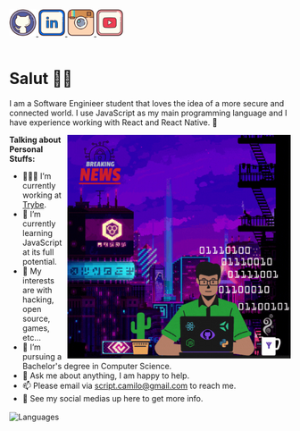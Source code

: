 <a href="https://github.com/scriptcamilo" target="_blank">
  <img src="./assets/github.svg" width="48px" height="48px">
</a>
<a href="https://www.linkedin.com/in/script-camilo/" target="_blank">
  <img src="./assets/linkedin.svg" width="48px" height="48px">
</a>
<a href="https://www.instagram.com/scriptcamilo/" target="_blank">
  <img src="./assets/instagram.svg" width="48px" height="48px">
</a> 
<a href="https://www.youtube.com/channel/UC_WE22UpNW3zyDSWtiX2ufw" target="_blank">
  <img src="./assets/youtube.svg" width="48px" height="48px">
</a> 


<br />
<br />

<h1>Salut 🖖🏽</h1>

I am a Software Enginieer student that loves the idea of a more secure and connected world. I use JavaScript as my main programming language and I have experience working with React and React Native. 🚀

<img align="right" alt="GIF" src="./assets/github.gif" width="400px" />

**Talking about Personal Stuffs:**


- 👨🏽‍💻 I’m currently working at [Trybe](https://betrybe.com).
- 🌱 I’m currently learning JavaScript at its full potential.
- 🤔 My interests are with hacking, open source, games, etc...
- 💼 I’m pursuing a Bachelor's degree in Computer Science.
- 💬 Ask me about anything, I am happy to help.
- 📫 Please email via script.camilo@gmail.com to reach me.
- 📝 See my social medias up here to get more info.
<!-- - 📝 See my [Curriculum Vitae](https://gitconnected.com/scriptcamilo/resume) to get more info. -->

<p>
    <img align="center" src="https://github-readme-stats.vercel.app/api/top-langs/?username=scriptcamilo&layout=compact&theme=radical&langs_count=6" alt="Languages" />
</p>
<!-- <p>
    <img align="center" src="https://github-readme-stats.vercel.app/api?username=scriptcamilo&count_private=true&show_icons=true&theme=radical" alt="Stats" />
</p> -->

<!-- ⭐️ From [Johnatas Henrique](https://github.com/johnatas-henrique) -->

<!-- ![](https://hit.yhype.me/github/profile?user_id=43912333) -->
